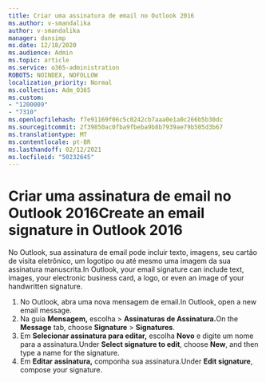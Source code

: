 ```yaml
---
title: Criar uma assinatura de email no Outlook 2016
ms.author: v-smandalika
author: v-smandalika
manager: dansimp
ms.date: 12/18/2020
ms.audience: Admin
ms.topic: article
ms.service: o365-administration
ROBOTS: NOINDEX, NOFOLLOW
localization_priority: Normal
ms.collection: Adm_O365
ms.custom:
- "1200009"
- "7310"
ms.openlocfilehash: f7e91169f06c5c0242cb7aaa0e1a0c266b5b30dc
ms.sourcegitcommit: 2f39850ac0fba9fbeba9b8b7939ae79b505d3b67
ms.translationtype: MT
ms.contentlocale: pt-BR
ms.lasthandoff: 02/12/2021
ms.locfileid: "50232645"
---
```

# <a name="create-an-email-signature-in-outlook-2016"></a><span data-ttu-id="18d8f-102">Criar uma assinatura de email no Outlook 2016</span><span class="sxs-lookup"><span data-stu-id="18d8f-102">Create an email signature in Outlook 2016</span></span>

<span data-ttu-id="18d8f-103">No Outlook, sua assinatura de email pode incluir texto, imagens, seu cartão de visita eletrônico, um logotipo ou até mesmo uma imagem da sua assinatura manuscrita.</span><span class="sxs-lookup"><span data-stu-id="18d8f-103">In Outlook, your email signature can include text, images, your electronic business card, a logo, or even an image of your handwritten signature.</span></span>

1. <span data-ttu-id="18d8f-104">No Outlook, abra uma nova mensagem de email.</span><span class="sxs-lookup"><span data-stu-id="18d8f-104">In Outlook, open a new email message.</span></span>
2. <span data-ttu-id="18d8f-105">Na guia **Mensagem,** escolha   >  **Assinaturas de Assinatura.**</span><span class="sxs-lookup"><span data-stu-id="18d8f-105">On the **Message** tab, choose **Signature** > **Signatures**.</span></span>
3. <span data-ttu-id="18d8f-106">Em **Selecionar assinatura para editar,** escolha **Novo** e digite um nome para a assinatura.</span><span class="sxs-lookup"><span data-stu-id="18d8f-106">Under **Select signature to edit**, choose **New**, and then type a name for the signature.</span></span>
4. <span data-ttu-id="18d8f-107">Em **Editar assinatura,** componha sua assinatura.</span><span class="sxs-lookup"><span data-stu-id="18d8f-107">Under **Edit signature**, compose your signature.</span></span>
